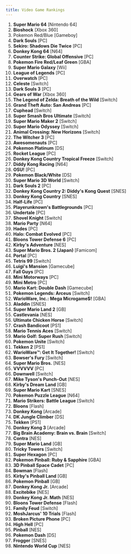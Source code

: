 ```yaml
---
title: Video Game Rankings 
---
```

1. **Super Mario 64** [Nintendo 64]
1. **Bioshock** [Xbox 360]
1. Pokemon Red/Blue [Gameboy]
1. **Dark Souls** [PC]
1. **Sekiro: Shadows Die Twice** [PC]
1. **Donkey Kong 64** [N64]
1. **Counter Strike: Global Offensive** [PC]
1. **Pokemon Fire Red/Leaf Green** [GBA]
1. **Super Mario Galaxy** [Wii]
1. **League of Legends** [PC]
1. **Overwatch** [PC]
1. **Celeste** [Switch]
1. **Dark Souls 3** [PC]
1. **Gears of War** [Xbox 360]
1. **The Legend of Zelda: Breath of the Wild** [Switch]
1. **Grand Theft Auto: San Andreas** [PC]
1. **Cuphead** [Switch]
1. **Super Smash Bros Ultimate** [Switch]
1. **Super Mario Maker 2** [Switch]
1. **Super Mario Odyssey** [Switch]
1. **Animal Crossing: New Horizons** [Switch]
1. **The Witcher 3** [PC]
1. **Awesomenauts** [PC]
1. **Pokemon Platinum** [DS]
1. **Rocket League** [PC]
1. **Donkey Kong Country Tropical Freeze** [Switch]
1. **Diddy Kong Racing** [N64]
1. **OSU!** [PC]
1. **Pokemon Black/White** [DS]
1. **Super Mario 3D World** [Switch]
1. **Dark Souls 2** [PC]
1. **Donkey Kong Country 2: Diddy's Kong Quest** [SNES]
1. **Donkey Kong Country** [SNES]
1. **Half-Life** [PC]
1. **Playerunknown's Battlegrounds** [PC]
1. **Undertale** [PC]
1. **Shovel Knight** [Switch]
1. **Mario Party** [N64]
1. **Hades** [PC]
1. **Halo: Combat Evolved** [PC]
1. **Bloons Tower Defense 6** [PC]
1. **Kirby's Adventure** [NES]
1. **Super Mario Bros. 2 (Japan)** [Famicom]
1. **Portal** [PC]
1. **Tetris 99** [Switch]
1. **Luigi's Mansion** [Gamecube]
1. **Fall Guys** [PC]
1. **Mini Motorways** [PC]
1. **Mini Metro** [PC]
1. **Mario Kart: Double Dash** [Gamecube]
1. **Pokemon Legends: Arceus** [Switch]
1. **WarioWare, Inc.: Mega Microgame$!** [GBA]
1. **Aladdin** [SNES]
1. **Super Mario Land 2** [GB]
1. **Castlevania** [NES]
1. **Ultimate Chicken Horse** [Switch]
1. **Crash Bandicoot** [PS1]
1. **Mario Tennis Aces** [Switch]
1. **Mario Golf: Super Rush** [Switch]
1. **Pokemon Unite** [Switch]
1. **Tekken 2** [PS1]
1. **WarioWare™: Get It Together!** [Switch]
1. **Bowser's Fury** [Switch]
1. **Super Mario Bros.** [NES]
1. **VVVVVV** [PC]
1. **Downwell** [Switch]
1. **Mike Tyson's Punch-Out** [NES]
1. **Kirby's Dream Land** [GB]
1. **Super Mario Kart** [SNES]
1. **Pokemon Puzzle League** [N64]
1. **Mario Strikers: Battle League** [Switch]
1. **Bloons** [Flash]
1. **Donkey Kong** [Arcade]
1. **DK Jungle Climber** [DS]
1. **Tekken** [PS1]
1. **Donkey Kong 3** [Arcade]
1. **Big Brain Academy: Brain vs. Brain** [Switch]
1. **Contra** [NES]
1. **Super Mario Land** [GB]
1. **Tricky Towers** [Switch]
1. **Super Hexagon** [PC]
1. **Pokemon Pinball: Ruby & Sapphire** [GBA]
1. **3D Pinball Space Cadet** [PC]
1. **Bowman** [Flash]
1. **Kirby's Pinball Land** [GB]
1. **Pokemon Pinball** [GB]
1. **Donkey Kong Jr.** [Arcade]
1. **Excitebike** [NES]
1. **Donkey Kong Jr. Math** [NES]
1. **Bloons Tower Defense** [Flash]
1. **Family Feud** [Switch]
1. **MoshJarcus' 10 Trials** [Flash]
1. **Broken Picture Phone** [PC]
1. **High Hell** [PC]
1. **Pinball** [NES]
1. **Pokemon Dash** [DS]
1. **Frogger** [SNES]
1. **Nintendo World Cup** [NES]
